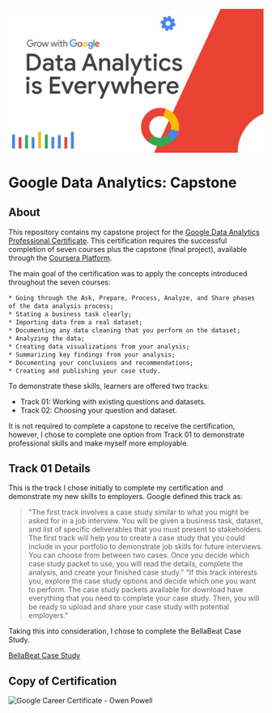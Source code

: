 ![Grow With Google: Data Analytics](https://github.com/powellot/GoogleCareerCertificate/blob/main/Resources/GrowWithGoogle.jpg)

# Google Data Analytics: Capstone
## About
This repository contains my capstone project for the [Google Data Analytics Professional Certificate](https://grow.google/certificates/data-analytics/#?modal_active=none). This certification requires the successful completion of seven courses plus the capstone (final project), available through the [Coursera Platform](https://www.coursera.org/).

The main goal of the certification was to apply the concepts introduced throughout the seven courses:

    * Going through the Ask, Prepare, Process, Analyze, and Share phases of the data analysis process;
    * Stating a business task clearly;
    * Importing data from a real dataset;
    * Documenting any data cleaning that you perform on the dataset;
    * Analyzing the data;
    * Creating data visualizations from your analysis;
    * Summarizing key findings from your analysis;
    * Documenting your conclusions and recommendations;
    * Creating and publishing your case study.

To demonstrate these skills, learners are offered two tracks:

* Track 01: Working with existing questions and datasets.
* Track 02: Choosing your question and dataset.

It is not required to complete a capstone to receive the certification, however, I chose to complete one option from Track 01 to demonstrate professional skills and make myself more employable.

## Track 01 Details
This is the track I chose initially to complete my certification and demonstrate my new skills to employers. Google defined this track as:

> "The first track involves a case study similar to what you might be asked for in a job interview. You will be given a business task, dataset, and list of specific deliverables that you must present to stakeholders. The first track will help you to create a case study that you could include in your portfolio to demonstrate job skills for future interviews. You can choose from between two cases. Once you decide which case study packet to use, you will read the details, complete the analysis, and create your finished case study."
> "If this track interests you, explore the case study options and decide which one you want to perform. The case study packets available for download have everything that you need to complete your case study. Then, you will be ready to upload and share your case study with potential employers."

Taking this into consideration, I chose to complete the BellaBeat Case Study.

[BellaBeat Case Study](https://github.com/powellot/GoogleCareerCertificate)

## Copy of Certification
![Google Career Certificate - Owen Powell](https://github.com/powellot/GoogleCareerCertificate/Resources/Certifcation.png)
